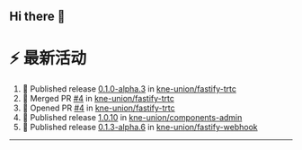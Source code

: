 ## Hi there 👋

<!--

**Here are some ideas to get you started:**

🙋‍♀️ A short introduction - what is your organization all about?
🌈 Contribution guidelines - how can the community get involved?
👩‍💻 Useful resources - where can the community find your docs? Is there anything else the community should know?
🍿 Fun facts - what does your team eat for breakfast?
🧙 Remember, you can do mighty things with the power of [Markdown](https://docs.github.com/github/writing-on-github/getting-started-with-writing-and-formatting-on-github/basic-writing-and-formatting-syntax)
-->


# ⚡ 最新活动

<!--START_SECTION:activity-->
1. 🚀 Published release [0.1.0-alpha.3](https://github.com/kne-union/fastify-trtc/releases/tag/0.1.0-alpha.3) in [kne-union/fastify-trtc](https://github.com/kne-union/fastify-trtc)
2. 🎉 Merged PR [#4](https://github.com/kne-union/fastify-trtc/pull/4) in [kne-union/fastify-trtc](https://github.com/kne-union/fastify-trtc)
3. 💪 Opened PR [#4](https://github.com/kne-union/fastify-trtc/pull/4) in [kne-union/fastify-trtc](https://github.com/kne-union/fastify-trtc)
4. 🚀 Published release [1.0.10](https://github.com/kne-union/components-admin/releases/tag/1.0.10) in [kne-union/components-admin](https://github.com/kne-union/components-admin)
5. 🚀 Published release [0.1.3-alpha.6](https://github.com/kne-union/fastify-webhook/releases/tag/0.1.3-alpha.6) in [kne-union/fastify-webhook](https://github.com/kne-union/fastify-webhook)
<!--END_SECTION:activity-->

---
